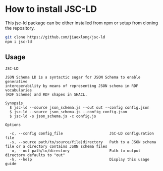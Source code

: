 # How to install JSC-LD

This jsc-ld package can be either installed from npm or setup from cloning the repository.

```bash
git clone https://github.com/jiaoxlong/jsc-ld
npm i jsc-ld
```

## Usage

```none
JSC-LD

JSON Schema LD is a syntactic sugar for JSON Schema to enable generative
interoperability by means of representing JSON schema in RDF vocabularies
(RDF Scheme) and RDF shapes in SHACL.

Synopsis
  $ jsc-ld --source json_schema.js --out out --config config.json
  $ jsc-ld --source json_schema.js --config config.json
  $ jsc-ld -s json_schema.js -c config.js

Options

  -c, --config config_file                     JSC-LD configuration file
  -s, --source path/to/source/file|directory   Path to a JSON schema file or a directory contains JSON schema files
  -o, --out path/to/directory                  Path to output directory defaults to "out"
  -h, --help                                   Display this usage guide
```
